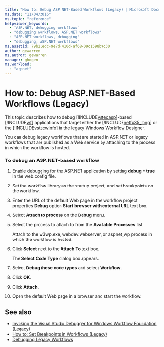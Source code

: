 ```yaml
---
title: "How to: Debug ASP.NET-Based Workflows (Legacy) | Microsoft Docs"
ms.date: "11/04/2016"
ms.topic: "reference"
helpviewer_keywords: 
  - "ASP.NET, debugging workflows"
  - "debugging workflows, ASP.NET workflows"
  - "ASP.NET workflows, debugging"
  - "debugging, ASP.NET workflows"
ms.assetid: 79b21edc-9e7d-410d-af68-09c1598b9c30
author: gewarren
ms.author: gewarren
manager: ghogen
ms.workload: 
  - "aspnet"
---
```

# How to: Debug ASP.NET-Based Workflows (Legacy)
This topic describes how to debug [!INCLUDE[vstecasp](../code-quality/includes/vstecasp_md.md)]-based [!INCLUDE[wf](../workflow-designer/includes/wf_md.md)] applications that target either the [!INCLUDE[netfx35_long](../workflow-designer/includes/netfx35_long_md.md)] or the [!INCLUDE[vstecwinfx](../workflow-designer/includes/vstecwinfx_md.md)] in the legacy Windows Workflow Designer.

 You can debug legacy workflows that are started in ASP.NET or legacy workflows that are published as a Web service by attaching to the process in which the workflow is hosted.

### To debug an ASP.NET-based workflow

1.  Enable debugging for the ASP.NET application by setting **debug = true** in the web.config file.

2.  Set the workflow library as the startup project, and set breakpoints on the workflow.

3.  Enter the URL of the default Web page in the workflow project properties **Debug** option **Start browser with external URL** text box.

4.  Select **Attach to process** on the **Debug** menu.

5.  Select the process to attach to from the **Available Processes** list.

     Attach to the w3wp.exe, webdev.webserver, or aspnet_wp process in which the workflow is hosted.

6.  Click **Select** next to the **Attach To** text box.

     The **Select Code Type** dialog box appears.

7.  Select **Debug these code types** and select **Workflow**.

8.  Click **OK**.

9. Click **Attach**.

10. Open the default Web page in a browser and start the workflow.

## See also

- [Invoking the Visual Studio Debugger for Windows Workflow Foundation (Legacy)](../workflow-designer/invoking-the-visual-studio-debugger-for-windows-workflow-foundation-legacy.md)
- [How to: Set Breakpoints in Workflows (Legacy)](../workflow-designer/how-to-set-breakpoints-in-workflows-legacy.md)
- [Debugging Legacy Workflows](../workflow-designer/debugging-legacy-workflows.md)